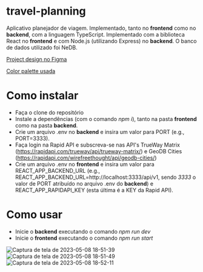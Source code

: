 # travel-planning
Aplicativo planejador de viagem.
Implementado, tanto no **frontend** como no **backend**, com a linguagem TypeScript.
Implementado com a biblioteca React no **frontend** e com Node.js (utilizando Express) no **backend**.
O banco de dados utilizado foi NeDB.

[Project design no Figma](https://www.figma.com/file/LVZ2NWQhBk3ctXonYirSA8/Untitled?type=design&node-id=0-1)

[Color palette usada](https://coolors.co/palette/292625-ea4633-f5f8fc-7fc8f8-5ebd78-fde74c)

# Como instalar

- Faça o clone do repositório
- Instale a dependências (com o comando *npm i*), tanto na pasta **frontend** como na pasta **backend**.
- Crie um arquivo .env no **backend** e insira um valor para PORT (e.g., PORT=3333).
- Faça login na Rapid API e subscreva-se nas API's TrueWay Matrix (https://rapidapi.com/trueway/api/trueway-matrix/) e GeoDB Cities (https://rapidapi.com/wirefreethought/api/geodb-cities/)
- Crie um arquivo .env no **frontend** e insira um valor para REACT_APP_BACKEND_URL (e.g., REACT_APP_BACKEND_URL=http://localhost:3333/api/v1, sendo *3333* o valor de PORT atribuído no arquivo .env do **backend**) e REACT_APP_RAPIDAPI_KEY (esta última é a KEY da Rapid API).
# Como usar
- Inicie o **backend** executando o comando *npm run dev*
- Inicie o **frontend** executando o comando *npm run start*

![Captura de tela de 2023-05-08 18-51-39](https://user-images.githubusercontent.com/96545053/236945431-d54e7251-945c-4cd8-b12e-4aa97b54afdc.png)
![Captura de tela de 2023-05-08 18-51-49](https://user-images.githubusercontent.com/96545053/236945452-3475796d-9df0-4573-b733-0ff24b84569e.png)
![Captura de tela de 2023-05-08 18-52-11](https://user-images.githubusercontent.com/96545053/236945475-c5d71691-d76a-4c5e-af50-f76732548024.png)


